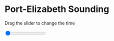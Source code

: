 <h1>Port-Elizabeth Sounding</h1>
<p>Drag the slider to change the time</p>

<div class="slidecontainer">
<input oninput='setImage(this)' class="slider" type="range" min="0" max="2" value="0" step="1" />
<img id='img'/>
</div>

<script>
var img = document.getElementById('img');
var img_array = ['/assets/images/skwt/skd_peb_wrfout_d01_2020-07-16_12:00:00.png',
'/assets/images/skwt/skd_peb_wrfout_d01_2020-07-16_18:00:00.png',];
function setImage(obj)
{
        var value = obj.value;
        img.src = img_array[value];

}
</script>
